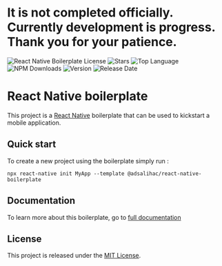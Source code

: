 # It is not completed officially. Currently development is progress. Thank you for your patience.

![React Native Boilerplate License](https://img.shields.io/github/license/adsalihac/react-native-boilerplate)
![Stars](https://img.shields.io/github/stars/adsalihac/react-native-boilerplate)
![Top Language](https://img.shields.io/github/languages/top/adsalihac/react-native-boilerplate)
![NPM Downloads](https://img.shields.io/npm/dw/@adsalihac/react-native-boilerplate)
![Version](https://flat.badgen.net/npm/v/@adsalihac/react-native-boilerplate)
![Release Date](https://img.shields.io/github/release-date/adsalihac/react-native-boilerplate)

# React Native boilerplate

This project is a [React Native](https://facebook.github.io/react-native/) boilerplate that can be used to kickstart a mobile application.

## Quick start

To create a new project using the boilerplate simply run :

```
npx react-native init MyApp --template @adsalihac/react-native-boilerplate
```

## Documentation

To learn more about this boilerplate, go to [full documentation](https://react-native-boilerplate-50wvtdc35-adsalihac.vercel.app/)

## License

This project is released under the [MIT License](LICENSE).
